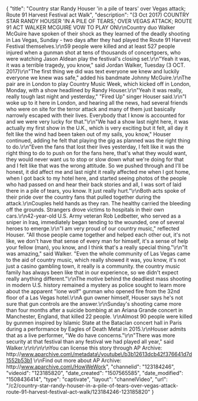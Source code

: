 {
    "title": "Country star Randy Houser 'in a pile of tears' over Vegas attack; Route 91 Harvest Festival act Walk",
    "description": "(3 Oct 2017) COUNTRY STAR RANDY HOUSER 'IN A PILE OF TEARS,' OVER VEGAS ATTACK; ROUTE 91 ACT WALKER MCGUIRE VOW TO PLAY ON\r\nCountry duo Walker McGuire have spoken of their shock as they learned of the deadly shooting in Las Vegas, Sunday - two days after they had played the Route 91 Harvest Festival themselves.\r\n59 people were killed and at least 527 people injured when a gunman shot at tens of thousands of concertgoers, who were watching Jason Aldean play the festival's closing set.\r\n\"Yeah it was, it was a terrible tragedy, you know,\" said Jordan Walker, Tuesday (3 OCT. 2017)\r\n\"The first thing we did was text everyone we knew and luckily everyone we knew was safe,\" added his bandmate Johnny McGuire.\r\nThe pair are in London to play Country Music Week, which kicked off in London, Monday, with a show headlined by Randy Houser.\r\n\"Yeah it was really, really tough last night and yesterday,\" \"Fired Up\" singer Houser said.\r\n\"I woke up to it here in London, and hearing all the news, had several friends who were on site for the terror attack and many of them just basically narrowly escaped with their lives. Everybody that I know is accounted for and we were very lucky for that.\"\r\n\"We had a show last night here, it was actually my first show in the U.K., which is very exciting but it felt, all day it felt like the wind had been taken out of my sails, you know,\" Houser continued, adding he felt that playing the gig as planned was the right thing to do.\r\n\"Even the fans that lost their lives yesterday, I felt like it was the right thing to do to push on for the fans here, that's what they would want, they would never want us to stop or slow down what we're doing for that and I felt like that was the wrong attitude. So we pushed through and I'll be honest, it did affect me and last night it really affected me when I got home, when I got back to my hotel here, and started seeing photos of the people who had passed on and hear their back stories and all, I was sort of laid there in a pile of tears, you know. It just really hurt.\"\r\nBoth acts spoke of their pride over the country fans that pulled together during the attack.\r\nCouples held hands as they ran. The healthy carried the bleeding off the grounds. Strangers drove victims to hospitals in their own cars.\r\n42-year-old U.S. Army veteran Rob Ledbetter, who served as a sniper in Iraq, immediately began tending to the wounded, one of several heroes to emerge.\r\n\"I am very proud of our country music,\" reflected Houser. \"All those people came together and helped each other out, it's not like, we don't have that sense of every man for himself, it's a sense of help your fellow (man), you know, and I think that's a really special thing.\"\r\n\"It was amazing,\" said Walker. \"Even the whole community of Las Vegas came to the aid of country music, which really showed it was, you know, it's not just a casino gambling town, it really is a community. the country music family has always been like that in our experience, so we didn't expect really anything different.\"\r\nThe motive behind the deadliest mass shooting in modern U.S. history remained a mystery as police sought to learn more about the apparent \"lone wolf\" gunman who opened fire from the 32nd floor of a Las Vegas hotel.\r\nA gun owner himself, Houser says he's not sure that gun controls are the answer.\r\nSunday's shooting came more than four months after a suicide bombing at an Ariana Grande concert in Manchester, England, that killed 22 people. \r\nAlmost 90 people were killed by gunmen inspired by Islamic State at the Bataclan concert hall in Paris during a performance by Eagles of Death Metal in 2015.\r\nHouser admits that as a live performer, \"We do have concerns.\"\r\n\"There was more security at that festival than any festival we had played all year,\" said Walker.\r\n\r\n\r\nYou can license this story through AP Archive: http:\/\/www.aparchive.com\/metadata\/youtube\/b3b12613dcb42f376641d7d1552b53b1 \r\nFind out more about AP Archive: http:\/\/www.aparchive.com\/HowWeWork",
    "channelid": "123184246",
    "videoid": "123185820",
    "date_created": "1507565585",
    "date_modified": "1508436414",
    "type": "captivate",
    "layout": "channelVideo",
    "url": "\/c2\/country-star-randy-houser-in-a-pile-of-tears-over-vegas-attack-route-91-harvest-festival-act-walk\/123184246-123185820"
}